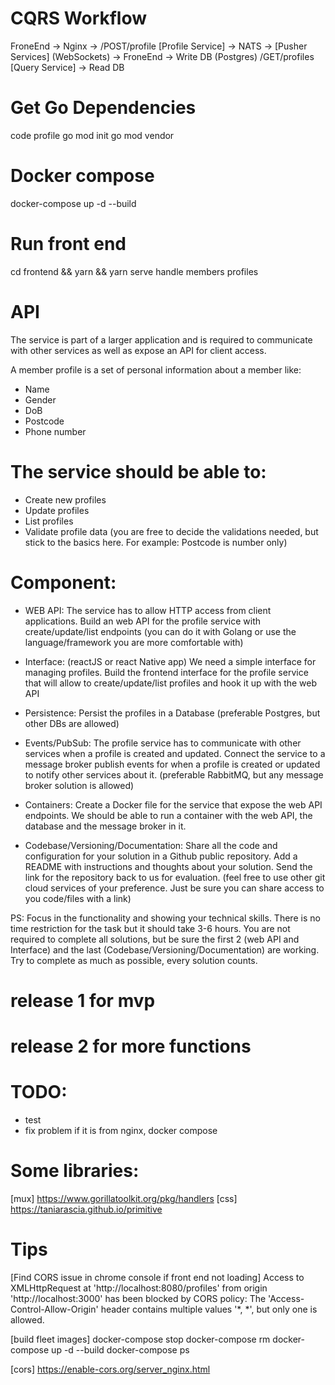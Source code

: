 # CQRS Workflow

FroneEnd -> Nginx -> /POST/profile [Profile Service] -> NATS -> [Pusher Services] (WebSockets) -> FroneEnd
                                   -> Write DB (Postgres)
                     /GET/profiles [Query Service] -> Read DB

# Get Go Dependencies
code profile
go mod init
go mod vendor

# Docker compose
docker-compose up -d --build

# Run front end
cd frontend && yarn && yarn serve
handle members profiles

# API
The service is part of a larger application
and is required to communicate with other services as well as expose an API for client access.

A member profile is a set of personal information about a member like:

- Name
- Gender
- DoB
- Postcode
- Phone number

# The service should be able to:

- Create new profiles
- Update profiles
- List profiles
- Validate profile data (you are free to decide the validations needed, 
but stick to the basics here. For example: Postcode is number only) 

# Component:

- WEB API: 
The service has to allow HTTP access from client applications. 
Build an web API for the profile service with create/update/list endpoints 
(you can do it with Golang or use the language/framework you are more comfortable with)

- Interface: (reactJS or react Native app)
We need a simple interface for managing profiles. 
Build the frontend interface for the profile service 
that will allow to create/update/list profiles and hook it up with the web API 

- Persistence: 
Persist the profiles in a Database (preferable Postgres, but other DBs are allowed)

- Events/PubSub:
The profile service has to communicate with other services when a profile is created and updated. 
Connect the service to a message broker 
publish events for when a profile is created or updated to notify other services about it. 
(preferable RabbitMQ, but any message broker solution is allowed)

 - Containers:
Create a Docker file for the service that expose the web API endpoints. 
We should be able to run a container with the web API, the database and the message broker in it.	

- Codebase/Versioning/Documentation:
    Share all the code and configuration for your solution in a Github public repository. 
    Add a README with instructions and thoughts about your solution. 
    Send the link for the repository back to us for evaluation. 
    (feel free to use other git cloud services of your preference. 
    Just be sure you can share access to you code/files with a link)

PS:
 Focus in the functionality and showing your technical skills. 
 There is no time restriction for the task but it should take 3-6 hours. 
 You are not required to complete all solutions, but be sure the first 2 (web API and Interface) and the last (Codebase/Versioning/Documentation) are working. 
 Try to complete as much as possible, every solution counts.

# release 1 for mvp
# release 2 for more functions

# TODO:
* test
* fix problem if it is from nginx, docker compose

# Some libraries:

[mux]
https://www.gorillatoolkit.org/pkg/handlers
[css]
https://taniarascia.github.io/primitive

# Tips

[Find CORS issue in chrome console if front end not loading]
Access to XMLHttpRequest at 'http://localhost:8080/profiles' from origin 'http://localhost:3000' 
has been blocked by CORS policy: The 'Access-Control-Allow-Origin' header contains 
multiple values '*, *', but only one is allowed.

[build fleet images]
docker-compose stop
docker-compose rm
docker-compose up -d --build
docker-compose ps

[cors]
https://enable-cors.org/server_nginx.html






